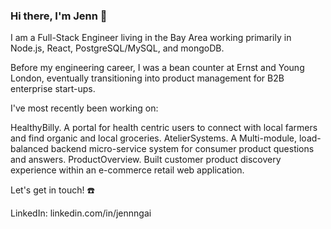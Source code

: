 ### Hi there, I'm Jenn 👋

I am a Full-Stack Engineer living in the Bay Area working primarily in Node.js, React, PostgreSQL/MySQL, and mongoDB. 

Before my engineering career, I was a bean counter at Ernst and Young London, eventually transitioning into product management for B2B enterprise start-ups.

I've most recently been working on:

HealthyBilly. A portal for health centric users to connect with local farmers and find organic and local groceries.
AtelierSystems. A Multi-module, load-balanced backend micro-service system for consumer product questions and answers.
ProductOverview. Built customer product discovery experience within an e-commerce retail web application.

Let's get in touch! ☎️

LinkedIn: linkedin.com/in/jennngai

